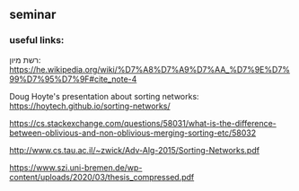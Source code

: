 ## seminar
### useful links: 
רשת מיון: 
https://he.wikipedia.org/wiki/%D7%A8%D7%A9%D7%AA_%D7%9E%D7%99%D7%95%D7%9F#cite_note-4

Doug Hoyte's presentation about sorting networks: https://hoytech.github.io/sorting-networks/

https://cs.stackexchange.com/questions/58031/what-is-the-difference-between-oblivious-and-non-oblivious-merging-sorting-etc/58032

http://www.cs.tau.ac.il/~zwick/Adv-Alg-2015/Sorting-Networks.pdf

https://www.szi.uni-bremen.de/wp-content/uploads/2020/03/thesis_compressed.pdf

